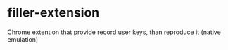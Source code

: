 # filler-extension

Chrome extention that provide record user keys, than reproduce it (native emulation)
